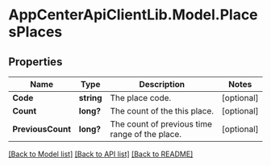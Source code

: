 # AppCenterApiClientLib.Model.PlacesPlaces
## Properties

Name | Type | Description | Notes
------------ | ------------- | ------------- | -------------
**Code** | **string** | The place code. | [optional] 
**Count** | **long?** | The count of the this place. | [optional] 
**PreviousCount** | **long?** | The count of previous time range of the place. | [optional] 

[[Back to Model list]](../README.md#documentation-for-models) [[Back to API list]](../README.md#documentation-for-api-endpoints) [[Back to README]](../README.md)

